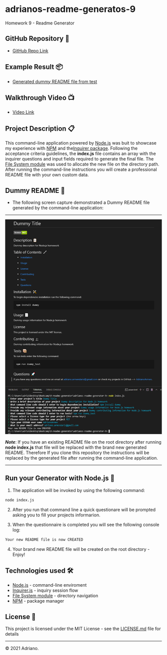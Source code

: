 # adrianos-readme-generatos-9

Homework 9 - Readme Generator

## GitHub Repository 🚀

- [GitHub Repo Link](https://github.com/AdrianoArmen/adrianos-readme-generator-9)

## Example Result 📦

- [Generated dummy README file from test](GENERATED_README_EXAMPLE\README.md)

## Walkthrough Video 📺

- [Video Link](https://github.com/AdrianoArmen/adrianos-readme-generator-9)

## Project Description 📋

This command-line application powered by [Node.js](https://nodejs.org/es/) was buit to showcase my experience with [NPM](https://www.npmjs.com/) and the[Inquirer package](https://www.npmjs.com/package/inquirer). Following the acceptance criteria guidelines, the **index.js** file contains an array with the inquirer questions and input fields required to generate the final file. The [File System module](https://nodejs.org/api/fs.html) was used to allocate the new file on the directory path. After running the command-line instructions you will create a professional README file with your own custom data.

## Dummy README 🔧

- The following screen capture demonstrated a Dummy README file generated by the command-line application:

---

![A preofessional responsive portfolio with an orange and white theme that showcases previous project mockups](./assets/readmegeneratorimg.png)

**_Note_**: If you have an existing README file on the root directory after running **node index.js** that file will be replaced with the brand new generated README. Therefore If you clone this repository the instructions will be replaced by the generated file after running the command-line application.

---

## Run your Generator with Node.js 💾

1. The application will be invoked by using the following command:

```bash
node index.js
```

2. After you run that command line a quick questionare will be prompted asking you to fill your projects informarion.

3. When the questionnaire is completed you will see the following console log:

```md
Your new README file is now CREATED
```

4. Your brand new README file will be created on the root directory - Enjoy!

## Technologies used 🛠️

- [Node.js](https://nodejs.org/es/) - command-line enviroment
- [Inquirer.js](https://www.npmjs.com/package/inquirer) - inquiry session flow
- [File System module](https://nodejs.org/api/fs.html) - directory navigation
- [NPM](https://www.npmjs.com/) - package manager

## License 📄

This project is licensed under the MIT License - see the [LICENSE.md](LICENSE.md) file for details

---

© 2021 Adriano.

